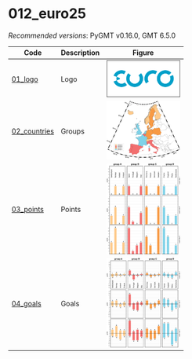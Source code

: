 # 012_euro25

_Recommended versions_: PyGMT v0.16.0, GMT 6.5.0

| Code | Description | Figure |
| --- | --- | --- |
| [01_logo](https://github.com/yvonnefroehlich/GMT_PyGMT_plotting/tree/main/012_uefa_euro25/euro25_01_logo.py)           | Logo   | <img src="https://github.com/yvonnefroehlich/gmt-pygmt-plotting/blob/main/012_uefa_euro25/02_out_figs/euro25_01_logo.png" width="150">      |
| [02_countries](https://github.com/yvonnefroehlich/GMT_PyGMT_plotting/tree/main/012_uefa_euro25/euro25_02_countries.py) | Groups | <img src="https://github.com/yvonnefroehlich/gmt-pygmt-plotting/blob/main/012_uefa_euro25/02_out_figs/euro25_02_countries.png" width="150"> |
| [03_points](https://github.com/yvonnefroehlich/GMT_PyGMT_plotting/tree/main/012_uefa_euro25/euro25_03_points.py)       | Points | <img src="https://github.com/yvonnefroehlich/gmt-pygmt-plotting/blob/main/012_uefa_euro25/02_out_figs/euro25_03_points.png" width="150">    |
| [04_goals](https://github.com/yvonnefroehlich/GMT_PyGMT_plotting/tree/main/012_uefa_euro25/euro25_04_goals.py)         | Goals  | <img src="https://github.com/yvonnefroehlich/gmt-pygmt-plotting/blob/main/012_uefa_euro25/02_out_figs/euro25_04_goals.png" width="150">     |

